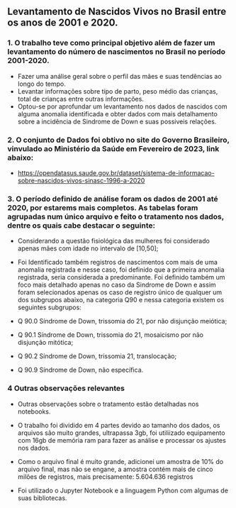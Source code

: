 ## Levantamento de Nascidos Vivos no Brasil entre os anos de 2001 e 2020.

### 1. O trabalho teve como principal objetivo além de fazer um levantamento do número de nascimentos no Brasil no período 2001-2020.
- Fazer uma análise geral sobre o perfil das mães e suas tendências ao longo do tempo.
- Levantar informações sobre tipo de parto, peso médio das crianças, total de crianças entre outras informações. 
- Optou-se por aprofundar um levantamento nos dados de nascidos com alguma anomalia identificada e obter dados com mais detalhamento sobre a incidência de Sindrome de Down e suas possiveis relações.

### 2. O conjunto de Dados foi obtivo no site do Governo Brasileiro, vinvulado ao Ministério da Saúde em Fevereiro de 2023, link abaixo:
- https://opendatasus.saude.gov.br/dataset/sistema-de-informacao-sobre-nascidos-vivos-sinasc-1996-a-2020

### 3. O período definido de análise foram os dados de 2001 até 2020, por estarems mais completos. As tabelas foram agrupadas num único arquivo e feito o tratamento nos dados, dentre os quais cabe destacar o seguinte:

- Considerando a questão fisiológica das mulheres foi considerado apenas mães com idade no intervalo de [10,50];
- Foi Identificado também registros de nascimentos com mais de uma anomalia registrada e nesse caso, foi definido que a primeira anomalia registrada,
seria considerada a predominante. Foi definido também um foco mais detalhado apenas no caso da Sindrome de Down e assim foram selecionados 
apenas os caso de registro único de qualquer um dos subgrupos abaixo, na categoria Q90 e nessa categoria existem os seguintes subgrupos: 

- Q 90.0 Síndrome de Down, trissomia do 21, por não disjunção meiótica;
- Q 90.1 Síndrome de Down, trissomia do 21, mosaicismo por não disjunção mitótica;
- Q 90.2 Síndrome de Down, trissomia 21, translocação;
- Q 90.9 Síndrome de Down, não específica.

### 4 Outras observações relevantes
- Outras observações sobre o tratamento estão detalhadas nos notebooks.

- O trabalho foi dividido em 4 partes devido ao tamanho dos dados, os arquivos são muito grandes, ultrapassa 3gb, foi utiliizado
equipamento com 16gb de memória ram para fazer as análise e processar os ajustes nos dados.

- Como o arquivo final é muito grande, adicionei um amostra de 10% do arquivo final, mas não se engane, a amostra contém 
mais de cinco milões de registros, mais precisamente: 5.604.636 registros

- Foi utilizado o Jupyter Notebook e a linguagem Python com algumas de suas bibliotecas.

